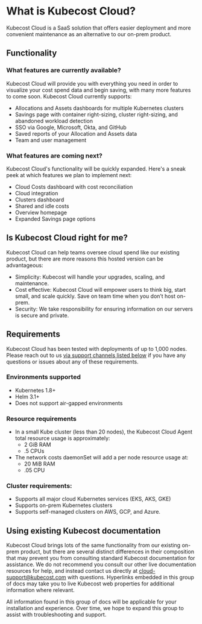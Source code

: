 # What is Kubecost Cloud?

Kubecost Cloud is a SaaS solution that offers easier deployment and more convenient maintenance as an alternative to our on-prem product.

## Functionality

### What features are currently available?

Kubecost Cloud will provide you with everything you need in order to visualize your cost spend data and begin saving, with many more features to come soon. Kubecost Cloud currently supports:

* Allocations and Assets dashboards for multiple Kubernetes clusters
* Savings page with container right-sizing, cluster right-sizing, and abandoned workload detection
* SSO via Google, Microsoft, Okta, and GitHub
* Saved reports of your Allocation and Assets data
* Team and user management

### What features are coming next?

Kubecost Cloud's functionality will be quickly expanded. Here's a sneak peek at which features we plan to implement next:

* Cloud Costs dashboard with cost reconciliation
* Cloud integration
* Clusters dashboard
* Shared and idle costs
* Overview homepage
* Expanded Savings page options

## Is Kubecost Cloud right for me?

Kubecost Cloud can help teams oversee cloud spend like our existing product, but there are more reasons this hosted version can be advantageous:

* Simplicity: Kubecost will handle your upgrades, scaling, and maintenance.
* Cost effective: Kubecost Cloud will empower users to think big, start small, and scale quickly. Save on team time when you don’t host on-prem.
* Security: We take responsibility for ensuring information on our servers is secure and private.

## Requirements

Kubecost Cloud has been tested with deployments of up to 1,000 nodes. Please reach out to us [via support channels listed below](https://docs.google.com/document/d/1aC\_Xx4\_IHm392vCMcDVy6ereTSHB4IuPcqkuQRQackU/edit#heading=h.y90zj4a1kvu3) if you have any questions or issues about any of these requirements.&#x20;

### Environments supported

* Kubernetes 1.8+
* Helm 3.1+
* Does not support air-gapped environments

### Resource requirements

* In a small Kube cluster (less than 20 nodes), the Kubecost Cloud Agent total resource usage is approximately:
  * 2 GiB RAM
  * .5 CPUs
* The network costs daemonSet will add a per node resource usage at:
  * 20 MiB RAM
  * .05 CPU

### **Cluster requirements:**

* Supports all major cloud Kubernetes services (EKS, AKS, GKE)
* Supports on-prem Kubernetes clusters
* Supports self-managed clusters on AWS, GCP, and Azure.&#x20;

## Using existing Kubecost documentation

Kubecost Cloud brings lots of the same functionality from our existing on-prem product, but there are several distinct differences in their composition that may prevent you from consulting standard Kubecost documentation for assistance. We do not recommend you consult our other live documentation resources for help, and instead contact us directly at [cloud-support@kubecost.com](mailto:cloud-support@kubecost.com) with questions. Hyperlinks embedded in this group of docs may take you to live Kubecost web properties for additional information where relevant.

All information found in this group of docs will be applicable for your installation and experience. Over time, we hope to expand this group to assist with troubleshooting and support.

